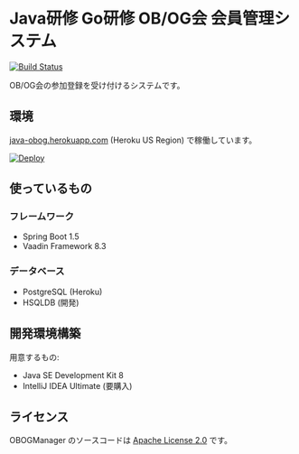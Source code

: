 # Java研修 Go研修 OB/OG会 会員管理システム

[![Build Status](https://travis-ci.org/JavaTrainingCourse/obog-manager.svg?branch=master)](https://travis-ci.org/JavaTrainingCourse/obog-manager)

OB/OG会の参加登録を受け付けるシステムです。

## 環境

[java-obog.herokuapp.com](https://java-obog.herokuapp.com/) (Heroku US Region) で稼働しています。

[![Deploy](https://www.herokucdn.com/deploy/button.svg)](https://heroku.com/deploy?template=https://github.com/JavaTrainingCourse/obog-manager)

## 使っているもの

### フレームワーク

* Spring Boot 1.5
* Vaadin Framework 8.3

### データベース

* PostgreSQL (Heroku)
* HSQLDB (開発)

## 開発環境構築

用意するもの:

* Java SE Development Kit 8
* IntelliJ IDEA Ultimate (要購入)

## ライセンス

OBOGManager のソースコードは [Apache License 2.0](LICENSE) です。
